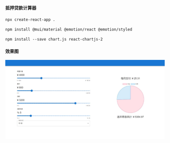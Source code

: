 #### 抵押贷款计算器

`npx create-react-app .`

`npm install @mui/material @emotion/react @emotion/styled`

`npm install --save chart.js react-chartjs-2`

#### 效果图

![效果图](/mortgage-calculator/result.jpg)

